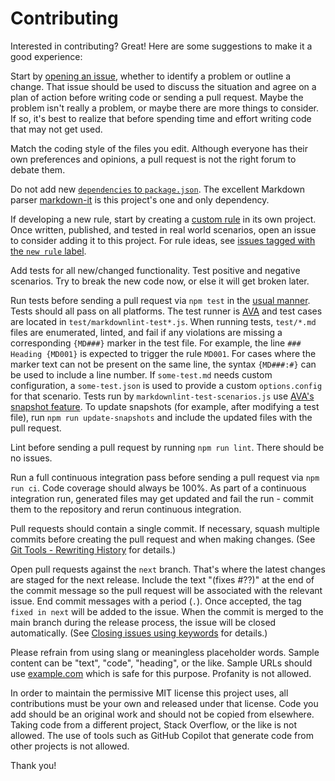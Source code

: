 # Contributing

Interested in contributing? Great! Here are some suggestions to make it a good
experience:

Start by [opening an issue](https://github.com/DavidAnson/markdownlint/issues),
whether to identify a problem or outline a change. That issue should be used to
discuss the situation and agree on a plan of action before writing code or
sending a pull request. Maybe the problem isn't really a problem, or maybe there
are more things to consider. If so, it's best to realize that before spending
time and effort writing code that may not get used.

Match the coding style of the files you edit. Although everyone has their own
preferences and opinions, a pull request is not the right forum to debate them.

Do not add new [`dependencies` to `package.json`][dependencies]. The excellent
Markdown parser [markdown-it][markdown-it] is this project's one and only
dependency.

If developing a new rule, start by creating a [custom rule][custom-rules] in its
own project. Once written, published, and tested in real world scenarios, open
an issue to consider adding it to this project. For rule ideas, see [issues
tagged with the `new rule` label][new-rule].

Add tests for all new/changed functionality. Test positive and negative
scenarios. Try to break the new code now, or else it will get broken later.

Run tests before sending a pull request via `npm test` in the [usual
manner][npm-scripts]. Tests should all pass on all platforms. The test runner is
[AVA][ava] and test cases are located in `test/markdownlint-test*.js`. When
running tests, `test/*.md` files are enumerated, linted, and fail if any
violations are missing a corresponding `{MD###}` marker in the test file. For
example, the line `### Heading {MD001}` is expected to trigger the rule `MD001`.
For cases where the marker text can not be present on the same line, the syntax
`{MD###:#}` can be used to include a line number. If `some-test.md` needs custom
configuration, a `some-test.json` is used to provide a custom `options.config`
for that scenario. Tests run by `markdownlint-test-scenarios.js` use [AVA's
snapshot feature][ava-snapshots]. To update snapshots (for example, after
modifying a test file), run `npm run update-snapshots` and include the updated
files with the pull request.

Lint before sending a pull request by running `npm run lint`. There should be no
issues.

Run a full continuous integration pass before sending a pull request via `npm
run ci`. Code coverage should always be 100%. As part of a continuous
integration run, generated files may get updated and fail the run - commit them
to the repository and rerun continuous integration.

Pull requests should contain a single commit. If necessary, squash multiple
commits before creating the pull request and when making changes. (See [Git
Tools - Rewriting History][rewriting-history] for details.)

Open pull requests against the `next` branch. That's where the latest changes
are staged for the next release. Include the text "(fixes #??)" at the end of
the commit message so the pull request will be associated with the relevant
issue. End commit messages with a period (`.`). Once accepted, the tag `fixed in
next` will be added to the issue. When the commit is merged to the main branch
during the release process, the issue will be closed automatically. (See
[Closing issues using keywords][closing-keywords] for details.)

Please refrain from using slang or meaningless placeholder words. Sample content
can be "text", "code", "heading", or the like. Sample URLs should use
[example.com][example-com] which is safe for this purpose. Profanity is not
allowed.

In order to maintain the permissive MIT license this project uses, all
contributions must be your own and released under that license. Code you add
should be an original work and should not be copied from elsewhere. Taking code
from a different project, Stack Overflow, or the like is not allowed. The use of
tools such as GitHub Copilot that generate code from other projects is not
allowed.

Thank you!

[ava]: https://github.com/avajs/ava
[ava-snapshots]: https://github.com/avajs/ava/blob/main/docs/04-snapshot-testing.md
[closing-keywords]: https://help.github.com/articles/closing-issues-using-keywords/
[custom-rules]: doc/CustomRules.md
[dependencies]: https://docs.npmjs.com/files/package.json#dependencies
[example-com]: https://en.wikipedia.org/wiki/Example.com
[markdown-it]: https://www.npmjs.com/package/markdown-it
[new-rule]: https://github.com/DavidAnson/markdownlint/labels/new%20rule
[npm-scripts]: https://docs.npmjs.com/misc/scripts
[rewriting-history]: https://git-scm.com/book/en/v2/Git-Tools-Rewriting-History
